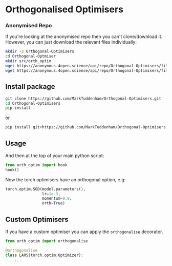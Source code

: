 # Orthogonalised Optimisers

### Anonymised Repo
If you're looking at the anonymised repo then you can't clone/download it.
However, you can just download the relevant files individually:

```bash
mkdir -p Orthogonal-Optimisers
cd Orthogonal-Optmiser
mkdir src/orth_optim
wget https://anonymous.4open.science/api/repo/Orthogonal-Optimisers/file/setup.py
wget https://anonymous.4open.science/api/repo/Orthogonal-Optimisers/file/src/orth_optim/__init__.py -O src/orth_optim/__init__.py
```

## Install  package
```bash
git clone https://github.com/MarkTuddenham/Orthogonal-Optimisers.git
cd Orthogonal-Optimisers
pip install .
```
or 

```bash
pip install git+https://github.com/MarkTuddenham/Orthogonal-Optimisers.git#egg=orth_optim
```

## Usage
And then at the top of your main python script:

```python
from orth_optim import hook
hook()
```
Now the torch optimisers have an orthogonal option, e.g:
```python
torch.optim.SGD(model.parameters(),
                lr=1e-3,
                momentum=0.9,
                orth=True)
```

## Custom Optimisers
If you have a custom optimiser you can apply the `orthogonalise` decorator.

```python
from orth_optim import orthogonalise

@orthogonalise
class LARS(torch.optim.Optimizer):
	...
```


